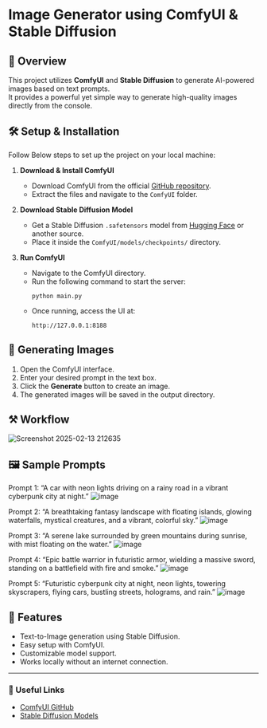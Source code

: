 # Image Generator using ComfyUI & Stable Diffusion

## 📌 Overview
This project utilizes **ComfyUI** and **Stable Diffusion** to generate AI-powered images based on text prompts.  
It provides a powerful yet simple way to generate high-quality images directly from the console.

## 🛠️ Setup & Installation
Follow Below steps to set up the project on your local machine:

1. **Download & Install ComfyUI**
   - Download ComfyUI from the official [GitHub repository](https://github.com/comfyanonymous/ComfyUI).
   - Extract the files and navigate to the `ComfyUI` folder.

2. **Download Stable Diffusion Model**
   - Get a Stable Diffusion `.safetensors` model from [Hugging Face](https://huggingface.co/stabilityai) or another source.
   - Place it inside the `ComfyUI/models/checkpoints/` directory.

3. **Run ComfyUI**
   - Navigate to the ComfyUI directory.
   - Run the following command to start the server:
     ```
     python main.py
     ```
   - Once running, access the UI at:
     ```
     http://127.0.0.1:8188
     ```

## 🚀 Generating Images
1. Open the ComfyUI interface.
2. Enter your desired prompt in the text box.
3. Click the **Generate** button to create an image.
4. The generated images will be saved in the output directory.

## ⚒️ Workflow 
  ![Screenshot 2025-02-13 212635](https://github.com/user-attachments/assets/c05ae925-3e15-4a63-b711-ace0e462e64e)

## 🖼️ Sample Prompts
Prompt 1: “A car with neon lights driving on a rainy road in a vibrant cyberpunk city at night.”
![image](https://github.com/user-attachments/assets/2c8c9ef7-29cb-49c8-b604-eba3c37b553b)

Prompt 2: “A breathtaking fantasy landscape with floating islands, glowing waterfalls, mystical creatures, and a vibrant, colorful sky.”
![image](https://github.com/user-attachments/assets/9a540e24-9a16-4a9b-9e57-375726a53a4a)

Prompt 3: “A serene lake surrounded by green mountains during sunrise, with mist floating on the water.”
![image](https://github.com/user-attachments/assets/11b5646b-549e-48bb-91d2-d01f2ad6d9ee)

Prompt 4: “Epic battle warrior in futuristic armor, wielding a massive sword, standing on a battlefield with fire and smoke.”
![image](https://github.com/user-attachments/assets/801a797f-664b-4da2-984a-e745b0c14fbd)

Prompt 5: “Futuristic cyberpunk city at night, neon lights, towering skyscrapers, flying cars, bustling streets, holograms, and rain.”
![image](https://github.com/user-attachments/assets/eac13694-da34-4051-9baa-1808d00a3256)


## 📌 Features
- Text-to-Image generation using Stable Diffusion.
- Easy setup with ComfyUI.
- Customizable model support.
- Works locally without an internet connection.

---
### 🔗 Useful Links
- [ComfyUI GitHub](https://github.com/comfyanonymous/ComfyUI)
- [Stable Diffusion Models](https://huggingface.co/Comfy-Org/stable-diffusion-v1-5-archive/blob/main/v1-5-pruned-emaonly-fp16.safetensors)
